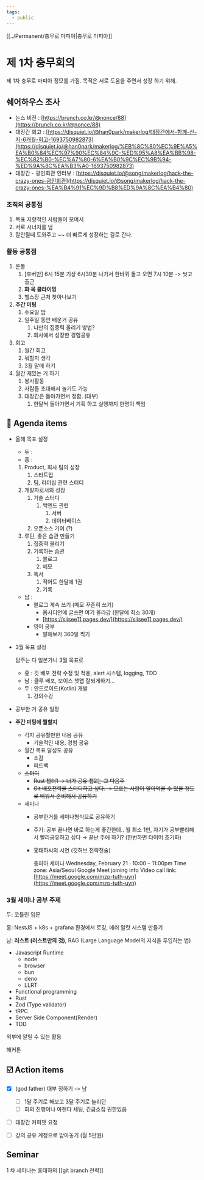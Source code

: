 ```yaml
---
tags:
  - public
---
```

[[../Permanent/충무로 마피아|충무로 마피아]]

# 제 1차 충무회의

제 1차 충무로 마피아 정모를 가짐.
목적은 서로 도움을 주면서 성장 하기 위해.

## 쉐어하우스 조사

- 논스 비전 : [https://brunch.co.kr/@nonce/88](https://brunch.co.kr/@nonce/88)
- 대장간 회고 : [](https://disquiet.io/@han0park/makerlog/%EB%8C%80%EC%9E%A5%EA%B0%84%EC%97%90%EC%84%9C-%ED%95%A8%EA%BB%98-%EC%82%B0-%EC%A7%80-6%EA%B0%9C%EC%9B%94-%ED%9A%8C%EA%B3%A0-1693750982873)[https://disquiet.io/@han0park/makerlog/대장간에서-함께-산-지-6개월-회고-1693750982873](https://disquiet.io/@han0park/makerlog/%EB%8C%80%EC%9E%A5%EA%B0%84%EC%97%90%EC%84%9C-%ED%95%A8%EA%BB%98-%EC%82%B0-%EC%A7%80-6%EA%B0%9C%EC%9B%94-%ED%9A%8C%EA%B3%A0-1693750982873)
- 대장간 - 광인회관 인터뷰 : [](https://disquiet.io/@song/makerlog/hack-the-crazy-ones-%EA%B4%91%EC%9D%B8%ED%9A%8C%EA%B4%80)[https://disquiet.io/@song/makerlog/hack-the-crazy-ones-광인회관](https://disquiet.io/@song/makerlog/hack-the-crazy-ones-%EA%B4%91%EC%9D%B8%ED%9A%8C%EA%B4%80)

### 조직의 공통점

1. 목표 지향적인 사람들이 모여서
2. 서로 시너지를 냄
3. 잘안될때 도와주고 ~~ 더 빠르게 성장하는 길로 간다.

### 활동 공통점

1. 운동
    1. [후버만] 6시 15분 기상 6시30분 나가서 한바퀴 돌고 오면 7시 10분  -> 씻고 출근
    2. **화 목 클라이밍**
    3. 헬스장 근처 찾아나보기
2. **주간 미팅**
    1. 수요일 밤
    2. 일주일 동안 배운거 공유
        1. 나만의 집중력 올리기 방법?
        2. 회사에서 성장한 경험공유
3. 회고
    1. 월간 회고
    2. 뭐할지 생각
    3. 3월 말에 하기
4. 월간 재밌는 거 하기
    1. 봉사활동
    2. 사람들 초대해서 놀기도 가능
    3. 대장간은 돌아가면서 정함. (대부)
        1. 한달씩 돌아가면서 기획 하고 실행까지 한명이 책임

## 📣 Agenda items

- 올해 목표 설정
    
    - 두 :
    - 홍 :
    1. Product, 회사 팀의 성장
        1. 스타트업
        2. 팀, 리더십 관련 스터디
    2. 개발자로서의 성장
        1. 기술 스터디
            1. 백엔드 관련
                1. 서버
                2. 데이터베이스
        2. 오픈소스 기여 (?)
    3. 루틴, 좋은 습관 만들기
        1. 집중력 올리기
        2. 기록하는 습관
            1. 블로그
            2. 메모
        3. 독서
            1. 적어도 한달에 1권
            2. 기록
    
    - 남 :
        - 블로그 계속 쓰기 (메모 꾸준히 쓰기)
            - 옵시디언에 글쓰면 여기 올라감 (한달에 최소 30개)
            - [https://siisee11.pages.dev/](https://siisee11.pages.dev/)
        - 영어 공부
            - 말해보카 360일 찍기

- 3월 목표 설정
    
    담주는 다 일본가니 3월 목표로
    
    - 홍 : 깃 배포 전략 수정 및 적용, alert 시스템, logging, TDD
    - 남 : 클루 배포, 보이스 챗앱 잘되게하기…
    - 두 : 안드로이드(Kotlin) 개발
        1. 강의수강
- 공부한 거 공유 일정
    
- **주간 미팅에 뭘할지**
    
    - 각자 공유할만한 내용 공유
        - 기술적인 내용, 경험 공유
    - 월간 목표 달성도 공유
        - 소감
        - 피드백
    - ~~스터디~~
        - ~~Rust 챕터1 → 너가 공유 챕2는 그 다음주~~
        - ~~Git 배포전략을 스터디하고 싶다. → 모르는 사람이 알아먹을 수 있을 정도로 배워서 준비해서 공유하기~~
    - 세미나
        - 공부한거를 세미나형식으로 공유하기
            
        - 주기: 공부 끝나면 바로 하는게 좋긴한데.. 월 최소 1번, 자기가 공부빨리해서 빨리공유하고 싶다 → 끝난 주에 하기? (한번하면 타이머 초기화)
            
        - 홍태하씨의 시연 (깃허브 전략전술)
            
            충피아 세미나 Wednesday, February 21 · 10:00 – 11:00pm Time zone: Asia/Seoul Google Meet joining info Video call link: [https://meet.google.com/mzp-tuth-uyn](https://meet.google.com/mzp-tuth-uyn)
            

### 3월 세미나 공부 주제

두: 코틀린 입문

홍: NestJS + k8s + grafana 환경에서 로깅, 에러 알럿 시스템 만들기

남: **러스트 (러스트만의 것)**, RAG (Large Language Model의 지식을 투입하는 법)

- Javascript Runtime
    - node
    - browser
    - bun
    - deno
    - LLRT
- Functional programming
- Rust
- Zod (Type validator)
- tRPC
- Server Side Component(Render)
- TDD

외부에 알릴 수 있는 활동

해커톤

## ☑️ Action items

- [x] (god father) 대부 정하기 -> 남
    - [ ] 1달 주기로 해보고 3달 주기로 늘리던
    - [ ] 회의 진행이나 아젠다 세팅, 긴급소집 권한있음
- [ ] 대장간 커피챗 요청
- [ ] 강의 공유 계정으로 받아놓기 (월 5만원)



## Seminar

1 차 세미나는 홍태하의 [[git branch 전략]] 
